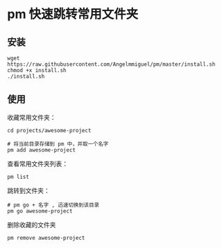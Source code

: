 # pm 快速跳转常用文件夹

## 安装

```shell
wget https://raw.githubusercontent.com/Angelmmiguel/pm/master/install.sh
chmod +x install.sh
./install.sh
```

## 使用

收藏常用文件夹：

```shell
cd projects/awesome-project

# 将当前目录存储到 pm 中，并取一个名字
pm add awesome-project
```

查看常用文件夹列表：

```shell
pm list
```


跳转到文件夹：

```shell
# pm go + 名字 , 迅速切换到该目录
pm go awesome-project
```

删除收藏的文件夹

```shell
pm remove awesome-project
```

